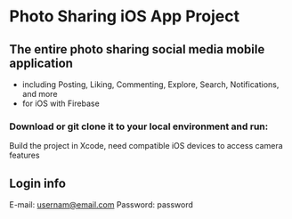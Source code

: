 # Photo Sharing iOS App Project

## The entire photo sharing social media mobile application 
- including Posting, Liking, Commenting, Explore, Search, Notifications, and more
- for iOS with Firebase

### Download or git clone it to your local environment and run:
Build the project in Xcode, need compatible iOS devices to access camera features

## Login info
E-mail: usernam@email.com
Password: password
